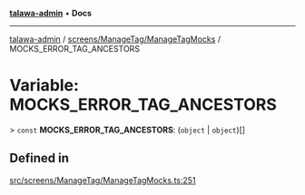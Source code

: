 [**talawa-admin**](../../../../README.md) • **Docs**

***

[talawa-admin](../../../../modules.md) / [screens/ManageTag/ManageTagMocks](../README.md) / MOCKS\_ERROR\_TAG\_ANCESTORS

# Variable: MOCKS\_ERROR\_TAG\_ANCESTORS

\> `const` **MOCKS\_ERROR\_TAG\_ANCESTORS**: (`object` \| `object`)[]

## Defined in

[src/screens/ManageTag/ManageTagMocks.ts:251](https://github.com/PalisadoesFoundation/talawa-admin/blob/84f5af8b3720f5b290ac28bcfd7071c13e1f93aa/src/screens/ManageTag/ManageTagMocks.ts#L251)
